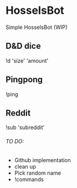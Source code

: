 # HosselsBot
Simple HosselsBot (WIP)

## D&D dice
!d 'size' 'amount'

## Pingpong
!ping

## Reddit
!sub 'subreddit'

###### TO DO:
 - Github implementation
 - clean up
 - Pick random name
 - !commands